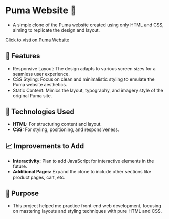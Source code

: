 # Puma Website 🐾

- A simple clone of the Puma website created using only HTML and CSS, aiming to replicate the design and layout.


[Click to visti on Puma Website](https://avantikasingh2110.github.io/Puma/)

## 🌟 Features

- Responsive Layout: The design adapts to various screen sizes for a seamless user experience.
- CSS Styling: Focus on clean and minimalistic styling to emulate the Puma website aesthetics.
- Static Content: Mimics the layout, typography, and imagery style of the original Puma site.

## 📂 Technologies Used

- **HTML:** For structuring content and layout.
- **CSS:** For styling, positioning, and responsiveness.


## 📈 Improvements to Add

- **Interactivity:** Plan to add JavaScript for interactive elements in the future.
- **Additional Pages:** Expand the clone to include other sections like product pages, cart, etc.

## 🎯 Purpose
- This project helped me practice front-end web development, focusing on mastering layouts and styling techniques with pure HTML and CSS.
